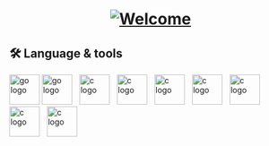 <h1 align="center">
  <a href="https://git.io/typing-svg">
    <img src="https://readme-typing-svg.demolab.com/?font=Righteous&size=43&center=true&width=700&height=88&duration=2500&lines=Hello+There+👋🏿;I'm+Cuukel+15+😇;Welcome+to+my+GitHub+🪵" alt="Welcome">
  </a>
</h1>

## 🛠️ Language & tools
<div align="left">
  <img src="https://cdn.jsdelivr.net/gh/devicons/devicon/icons/java/java-original-wordmark.svg" height="54" alt="go logo">
  <img src="https://cdn.jsdelivr.net/gh/devicons/devicon/icons/rust/rust-original.svg" height="54" alt="go logo">
  <img width="9"><img src="https://cdn.jsdelivr.net/gh/devicons/devicon/icons/javascript/javascript-original.svg" height="54" alt="c logo">
  <img width="9"><img src="https://cdn.jsdelivr.net/gh/devicons/devicon/icons/docker/docker-original-wordmark.svg" height="54" alt="c logo">
  <img width="9"><img src="https://cdn.jsdelivr.net/gh/devicons/devicon/icons/css3/css3-plain-wordmark.svg" height="54" alt="c logo">
  <img width="9"><img src="https://cdn.jsdelivr.net/gh/devicons/devicon/icons/html5/html5-plain-wordmark.svg" height="54" alt="c logo">
  <img width="9"><img src="https://cdn.jsdelivr.net/gh/devicons/devicon/icons/go/go-original.svg" height="54" alt="c logo">
  <img width="9"><img src="https://cdn.jsdelivr.net/gh/devicons/devicon/icons/cplusplus/cplusplus-plain.svg" height="54" alt="c logo">
  <img width="9"><img src="https://cdn.jsdelivr.net/gh/devicons/devicon/icons/c/c-line.svg" height="54" alt="c logo">
</div>
